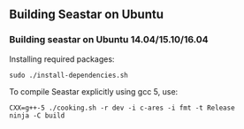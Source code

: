 ## Building Seastar on Ubuntu

### Building seastar on Ubuntu 14.04/15.10/16.04

Installing required packages:
```
sudo ./install-dependencies.sh
```

To compile Seastar explicitly using gcc 5, use:
```
CXX=g++-5 ./cooking.sh -r dev -i c-ares -i fmt -t Release
ninja -C build
```

